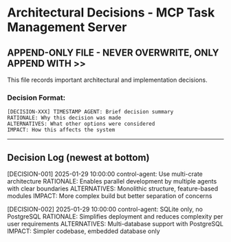 # Architectural Decisions - MCP Task Management Server

## APPEND-ONLY FILE - NEVER OVERWRITE, ONLY APPEND WITH >>

This file records important architectural and implementation decisions.

### Decision Format:
```
[DECISION-XXX] TIMESTAMP AGENT: Brief decision summary
RATIONALE: Why this decision was made
ALTERNATIVES: What other options were considered
IMPACT: How this affects the system
```

---
## Decision Log (newest at bottom)

[DECISION-001] 2025-01-29 10:00:00 control-agent: Use multi-crate architecture
RATIONALE: Enables parallel development by multiple agents with clear boundaries
ALTERNATIVES: Monolithic structure, feature-based modules
IMPACT: More complex build but better separation of concerns

[DECISION-002] 2025-01-29 10:00:00 control-agent: SQLite only, no PostgreSQL
RATIONALE: Simplifies deployment and reduces complexity per user requirements
ALTERNATIVES: Multi-database support with PostgreSQL
IMPACT: Simpler codebase, embedded database only